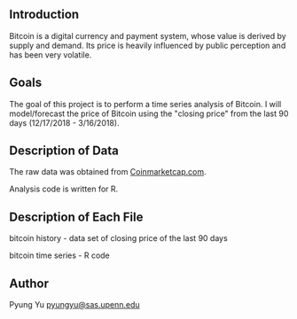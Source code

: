 Introduction
----------------------
Bitcoin is a digital currency and payment system, whose value is derived by supply and demand. Its price is heavily influenced by public perception and has been very volatile. 


Goals
------------------------
The goal of this project is to perform a time series analysis of Bitcoin. I will model/forecast the price of Bitcoin using the "closing price" from the last 90 days (12/17/2018 - 3/16/2018).


Description of Data
-----------------------
The raw data was obtained from [Coinmarketcap.com](https://coinmarketcap.com/currencies/bitcoin/historical-data/).

Analysis code is written for R.


Description of Each File 
--------------------------------
bitcoin history - data set of closing price of the last 90 days

bitcoin time series - R code


Author
----------------------
Pyung Yu    <pyungyu@sas.upenn.edu>
